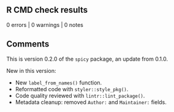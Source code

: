 ## R CMD check results

0 errors | 0 warnings | 0 notes

## Comments

This is version 0.2.0 of the `spicy` package, an update from 0.1.0.

New in this version:

* New `label_from_names()` function.
* Reformatted code with `styler::style_pkg()`.
* Code quality reviewed with `lintr::lint_package()`.
* Metadata cleanup: removed `Author:` and `Maintainer:` fields.
